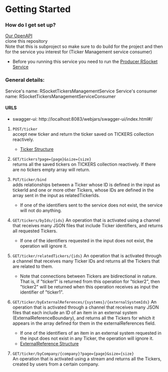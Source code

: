 # Getting Started

### How do I get set up?
[Our OpenAPI](http://localhost:8083/webjars/swagger-ui/index.html#/)  
clone this repository  
Note that this is subproject so make sure to do build for the project and then for the service you interest for (Ticker Management service consumer)

* Before you running this service you need to run the [Producer RSocket Service](../RSocketTickerManagementService/README.md)  


### General details:
Service's name: RSocketTickersManagementService
Service's consumer name: RSocketTickersManagementServiceConsumer
#### URLS
* swagger-ui: http://localhost:8083/webjars/swagger-ui/index.html#/
1. `POST/ticker`  
   accept new ticker and return the ticker saved on TICKERS collection reactively.
    * [Ticker Structure](../RSocketTickerManagementService/README.md)

2. `GET/tickers?page={page}&size={size}`  
   returns all the saved tickers on TICKERS collection reactively. If there are no tickers empty array will return.

3. `PUT/ticker/bind`  
   adds relationships between a Ticker whose ID is defined in the input as tickerId and one or more other Tickers, whose IDs are defined in the array sent in the input as relatedTickerIds.
   * If one of the identifiers sent to the service does not exist, the service will not do anything.

4. `GET/tickers/byIds/{ids}`
   An operation that is activated using a channel that receives many JSON files that include Ticker identifiers, and returns all requested Tickers.
   * If one of the identifiers requested in the input does not exist, the operation will ignore it.
   
5. `GET/ticker/relatedTickers/{ids}`
   An operation that is activated through a channel that receives many Ticker IDs and returns all the Tickers that are related to them.
   * Note that connections between Tickers are bidirectional in nature. That is, if "ticker1" is returned from this operation for "ticker2", then "ticker2" will be returned when this operation receives as input the identifier of "ticker1".

6. `GET/ticker/byExternalReferences/{systems}/{externalSystemIds}`
   An operation that is activated through a channel that receives many JSON files that each include an ID of an item in an external system (ExternalReferenceBoundary), and returns all the Tickers for which it appears in the array defined for them in the externalReferences field.
   * If one of the identifiers of an item in an external system requested in the input does not exist in any Ticker, the operation will ignore it.
   * [ExternalReference Structure](../RSocketTickerManagementService/README.md)
   
7. `GET/ticker/byCompany/{company}?page={page}&size={size}`  
   An operation that is activated using a stream and returns all the Tickers, created by users from a certain company.